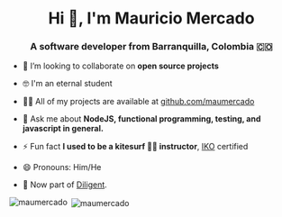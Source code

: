 <h1 align="center">Hi 👋, I'm Mauricio Mercado</h1>
<h3 align="center">A software developer from Barranquilla, Colombia 🇨🇴</h3>


- 👯 I’m looking to collaborate on **open source projects**

- 🤓 I'm an eternal student

- 👨‍💻 All of my projects are available at [github.com/maumercado](github.com/maumercado)

- 💬 Ask me about **NodeJS, functional programming, testing, and javascript in general.**

- ⚡ Fun fact **I used to be a kitesurf 🏄‍♀️ instructor**, [IKO](https://www.ikont.com/) certified

- 😄 Pronouns: Him/He

- 🏢 Now part of [Diligent](https://www.wegalvanize.com/).

<p><img align="left" src="https://github-readme-stats.vercel.app/api/top-langs/?username=maumercado&layout=compact&hide=html" alt="maumercado" /></p>
<p>&nbsp;<img align="center" src="https://github-readme-stats.vercel.app/api?username=maumercado&show_icons=true" alt="maumercado" /></p>

